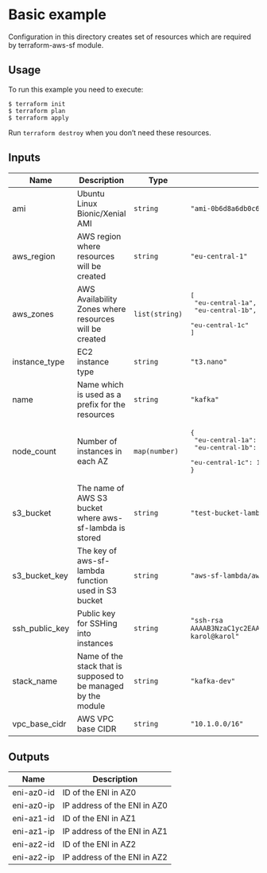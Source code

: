 # Basic example

Configuration in this directory creates set of resources which are required by terraform-aws-sf module.

## Usage

To run this example you need to execute:

```shell script
$ terraform init
$ terraform plan
$ terraform apply
```

Run `terraform destroy` when you don’t need these resources.

<!-- BEGINNING OF PRE-COMMIT-TERRAFORM DOCS HOOK -->
## Inputs

| Name | Description | Type | Default | Required |
|------|-------------|------|---------|:--------:|
| ami | Ubuntu Linux Bionic/Xenial AMI | `string` | `"ami-0b6d8a6db0c665fb7"` | no |
| aws\_region | AWS region where resources will be created | `string` | `"eu-central-1"` | no |
| aws\_zones | AWS Availability Zones where resources will be created | `list(string)` | <pre>[<br>  "eu-central-1a",<br>  "eu-central-1b",<br>  "eu-central-1c"<br>]</pre> | no |
| instance\_type | EC2 instance type | `string` | `"t3.nano"` | no |
| name | Name which is used as a prefix for the resources | `string` | `"kafka"` | no |
| node\_count | Number of instances in each AZ | `map(number)` | <pre>{<br>  "eu-central-1a": 1,<br>  "eu-central-1b": 1,<br>  "eu-central-1c": 1<br>}</pre> | no |
| s3\_bucket | The name of AWS S3 bucket where aws-sf-lambda is stored | `string` | `"test-bucket-lambda.lablabs.io"` | no |
| s3\_bucket\_key | The key of aws-sf-lambda function used in S3 bucket | `string` | `"aws-sf-lambda/aws-sf-lambda-66ebf36.zip"` | no |
| ssh\_public\_key | Public key for SSHing into instances | `string` | `"ssh-rsa AAAAB3NzaC1yc2EAAAADAQABAAABAQDV6kYljoXDLtfM1jU5RCF4DCnzcjhB3tZ6x/wmU9QLxBXW+YlR0shuGtyKCY2P+Ix8aBd0ZHt6zPz2qFUVJPbEVvnIkRDZeDaIRF+YT9BAJPNuTK/NF4+n6oWLYK7LQ62LpFnvBWFqm1WvZ2lfrqB/k2E+O4AMKunOhRM/HyFpzQOvUr4+ggODrT7Q2XWys6weMp3YzLdZpWjI4rWZx2JmOqSwyk55fstuiTY2hTtB70Bl54ouZi+WD+NEdeJM+MFRfBkUfqG1vcmu8sR/LPkmcmCulHeNSZvlM5RU0QsfAhiu1/4qcoHb6ycakj+tJ6ccHu99RrOHcuST0GNJ65kD karol@karol"` | no |
| stack\_name | Name of the stack that is supposed to be managed by the module | `string` | `"kafka-dev"` | no |
| vpc\_base\_cidr | AWS VPC base CIDR | `string` | `"10.1.0.0/16"` | no |

## Outputs

| Name | Description |
|------|-------------|
| eni-az0-id | ID of the ENI in AZ0 |
| eni-az0-ip | IP address of the ENI in AZ0 |
| eni-az1-id | ID of the ENI in AZ1 |
| eni-az1-ip | IP address of the ENI in AZ1 |
| eni-az2-id | ID of the ENI in AZ2 |
| eni-az2-ip | IP address of the ENI in AZ2 |

<!-- END OF PRE-COMMIT-TERRAFORM DOCS HOOK -->
